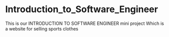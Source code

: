 # Introduction_to_Software_Engineer
This is our INTRODUCTION TO SOFTWARE ENGINEER mini project
Which is a website for selling sports clothes

